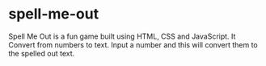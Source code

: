 # spell-me-out
Spell Me Out is a fun game built using HTML, CSS and JavaScript. It Convert from numbers to text. Input a number and this will convert them to the spelled out text.
